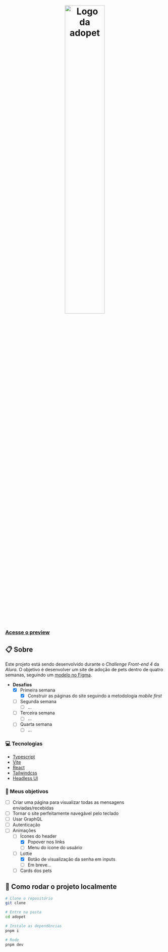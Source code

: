 <h1 align="center">
  <img src="https://ik.imagekit.io/698xlahbaqz/Logos-03_vdyCkQ9Bw.png?ik-sdk-version=javascript-1.4.3&updatedAt=1657315716722" alt="Logo da adopet" width="50%" />
</h1>

<h3>
  <a href="http://adopet-lovat.vercel.app/">Acesse o preview</a>
</h3>

## :clipboard: Sobre

Este projeto está sendo desenvolvido durante o _Challenge Front-end 4_ da *Alura*. O objetivo é desenvolver um site de adoção de pets dentro de quatro semanas, seguindo um [modelo no Figma](https://www.figma.com/file/TlfkDoIu8uyjZNla1T8TpH/Challenge---Adopet).

- **Desafios**
  - [X] Primeira semana
    - [X] Construir as páginas do site seguindo a metodologia *mobile first*
  - [ ] Segunda semana
    - [ ] ...
  - [ ] Terceira semana
    - [ ] ...
  - [ ] Quarta semana
    - [ ] ...

### :computer: Tecnologias

- [Typescript](https://www.typescriptlang.org/)
- [Vite](https://vitejs.dev/)
- [React](https://pt-br.reactjs.org/)
- [Tailwindcss](https://tailwindcss.com/)
- [Headless UI](https://headlessui.com/)

### :dart: Meus objetivos

- [ ] Criar uma página para visualizar todas as mensagens enviadas/recebidas
- [ ] Tornar o site perfeitamente navegável pelo teclado
- [ ] Usar GraphQL
- [ ] Autenticação
- [ ] Animações
  - [ ] Ícones do header
    - [X] Popover nos links
    - [ ] Menu do ícone do usuário
  - [ ] Lottie
    - [X] Botão de visualização da senha em inputs
    - [ ] Em breve...
  - [ ] Cards dos pets

## :file_folder: Como rodar o projeto localmente

```bash
# Clone o repositório
git clone 

# Entre na pasta
cd adopet

# Instale as dependências
pnpm i

# Rode
pnpm dev
```
